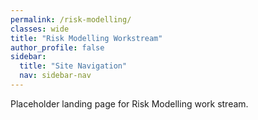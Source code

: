 ```yaml
---
permalink: /risk-modelling/
classes: wide
title: "Risk Modelling Workstream"
author_profile: false
sidebar:
  title: "Site Navigation"
  nav: sidebar-nav
---
```


Placeholder landing page for Risk Modelling work stream.
